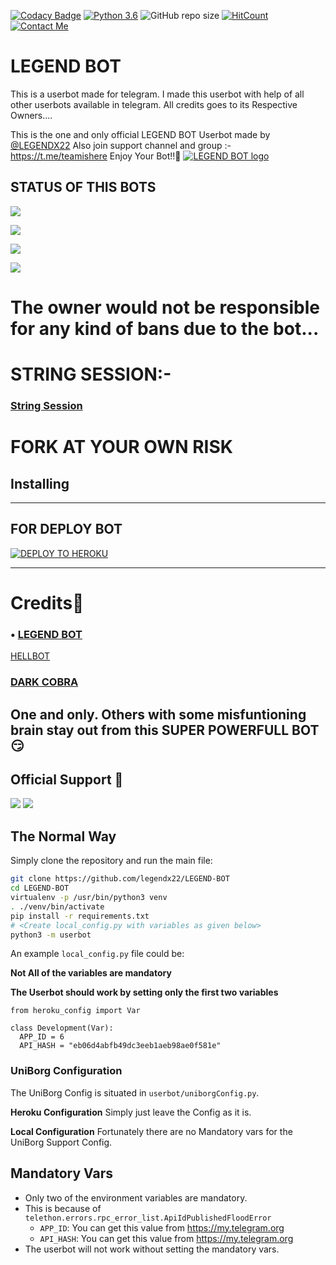 [![Codacy Badge](https://api.codacy.com/project/badge/Grade/f7c51539e67b483bb8d7749acca51d3a)](https://app.codacy.com/gh/legendx22/LEGEND-BOT?utm_source=github.com&utm_medium=referral&utm_content=legendx22/LEGEND-BOT&utm_campaign=Badge_Grade_Settings)
[![Python 3.6](https://img.shields.io/badge/Python-3.6%20or%20newer-blue.svg)](https://www.python.org/downloads/release/python-360/)
![GitHub repo size](https://img.shields.io/github/repo-size/legendx22/LEGEND-BOT)
[![HitCount](http://hits.dwyl.com/legendx22/LEGEND-BOT.svg)](http://hits.dwyl.com/legendx22/LEGEND-BOT)
[![Contact Me](https://img.shields.io/badge/Telegram-Contact%20Me-informational)](https://t.me/legendx22)


# LEGEND BOT
This is a userbot made for telegram. I made this userbot with help of all other userbots available in telegram. All credits goes to its Respective Owners....

This is the one and only official LEGEND BOT Userbot made by [@LEGENDX22](https://t.me/LEGENDX22) Also join support channel and group :- https://t.me/teamishere Enjoy Your Bot!!💝
[![LEGEND BOT logo](https://telegra.ph/file/a44f1363bddbba84a2b98.jpg)](https://t.me/teamishere)

## STATUS OF THIS BOTS 
<p align="left"><a href="https://github.com/legendx22/LEGEND-BOT/network/members"><img src="https://img.shields.io/github/forks/legendx22/LEGEND-BOT?label=Forks&logoColor=Silver&style=social"></a><p align="left"><a href="https://github.com/legendx22/LEGEND-BOT/stargazers"><img src="https://img.shields.io/github/stars/legendx22/LEGEND-BOT?logoColor=Blue&style=social"></a><p align="left"><a href="https://github.com/legendx22/LEGEND-BOT"><img src="https://github-readme-stats.vercel.app/api/pin?username=legendx22&show_icons=true&theme=meta&hide_border=true&repo=legendx22/LEGEND-BOT"></a><p align="left"><a href="https://github.com/legendx22/LEGEND-BOT"><img src="https://img.shields.io/github/last-commit/legendx22/LEGEND-BOT?style=plastic"></a>

# The owner would not be responsible for any kind of bans due to the bot...


# STRING SESSION:-
### [String Session](https://repl.it/@legendx22/LEGEND-BOT#main.py)

# FORK AT YOUR OWN RISK
## Installing


-------------------------------------------------

## FOR DEPLOY BOT 

[![DEPLOY TO HEROKU](https://www.herokucdn.com/deploy/button.svg)](https://heroku.com/deploy?template=https://github.com/LEGENDXOP/LEGEND-BOT)

------------------------------------------------


# Credits👀
### • [LEGEND BOT](https://github.com/TeamLEGENDX/LegendBOT)
[HELLBOT](https://t.me/HellBot_Official)
### [DARK COBRA](https://t.me/dark_cobra_support)
## One and only. Others with some misfuntioning brain stay out from this SUPER POWERFULL BOT😏

## Official Support 💖
<a href="https://t.me/hackerget0"><img src="https://img.shields.io/badge/Join-Support%20Channel-red.svg?style=for-the-badge&logo=Telegram"></a>
<a href="https://t.me/teamishere"><img src="https://img.shields.io/badge/Join-Support%20Group-blue.svg?style=for-the-badge&logo=Telegram"></a>

## The Normal Way

Simply clone the repository and run the main file:
```sh
git clone https://github.com/legendx22/LEGEND-BOT
cd LEGEND-BOT
virtualenv -p /usr/bin/python3 venv
. ./venv/bin/activate
pip install -r requirements.txt
# <Create local_config.py with variables as given below>
python3 -m userbot
```

An example `local_config.py` file could be:

**Not All of the variables are mandatory**

__The Userbot should work by setting only the first two variables__

```python3
from heroku_config import Var

class Development(Var):
  APP_ID = 6
  API_HASH = "eb06d4abfb49dc3eeb1aeb98ae0f581e"
```

### UniBorg Configuration

The UniBorg Config is situated in `userbot/uniborgConfig.py`.

**Heroku Configuration**
Simply just leave the Config as it is.

**Local Configuration**
Fortunately there are no Mandatory vars for the UniBorg Support Config.

## Mandatory Vars

- Only two of the environment variables are mandatory.
- This is because of `telethon.errors.rpc_error_list.ApiIdPublishedFloodError`
    - `APP_ID`:   You can get this value from https://my.telegram.org
    - `API_HASH`:   You can get this value from https://my.telegram.org
- The userbot will not work without setting the mandatory vars.
